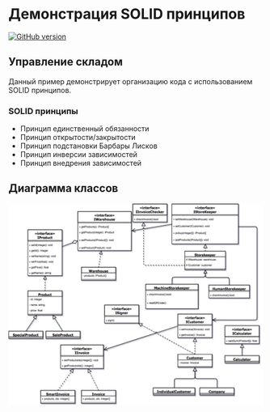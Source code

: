 # Демонстрация SOLID принципов
[![GitHub version](https://badge.fury.io/gh/vasilevIT%2FsolidProject.svg)](https://github.com/vasilevIT/solidProject/releases)
## Управление складом
Данный пример демонстрирует организацию кода с использованием SOLID принципов.
### SOLID принципы
- Принцип единственный обязанности
- Принцип открытости/закрытости
- Принцип подстановки Барбары Лисков
- Принцип инверсии зависимостей
- Принцип внедрения зависимостей
## Диаграмма классов
![Diagram](diagram.png)
